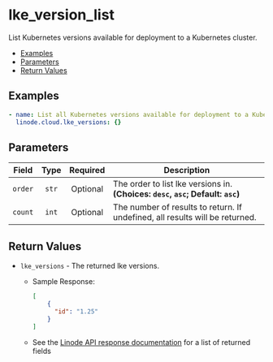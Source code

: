 # lke_version_list

List Kubernetes versions available for deployment to a Kubernetes cluster.

- [Examples](#examples)
- [Parameters](#parameters)
- [Return Values](#return-values)

## Examples

```yaml
- name: List all Kubernetes versions available for deployment to a Kubernetes cluster
  linode.cloud.lke_versions: {}
```


## Parameters

| Field     | Type | Required | Description                                                                  |
|-----------|------|----------|------------------------------------------------------------------------------|
| `order` | <center>`str`</center> | <center>Optional</center> | The order to list lke versions in.  **(Choices: `desc`, `asc`; Default: `asc`)** |
| `count` | <center>`int`</center> | <center>Optional</center> | The number of results to return. If undefined, all results will be returned.   |

## Return Values

- `lke_versions` - The returned lke versions.

    - Sample Response:
        ```json
        [
            {
              "id": "1.25"
            }
        ]
        ```
    - See the [Linode API response documentation](https://www.linode.com/docs/api/linode-kubernetes-engine-lke/#kubernetes-versions-list__response-samples) for a list of returned fields


